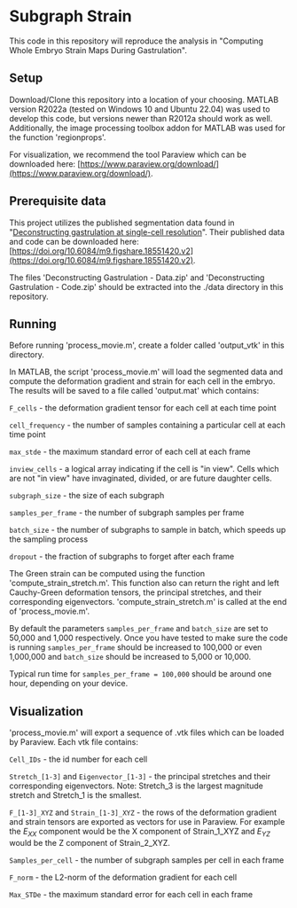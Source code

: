 # Subgraph Strain

This code in this repository will reproduce the analysis in "Computing Whole Embryo Strain Maps During Gastrulation".

## Setup

Download/Clone this repository into a location of your choosing. MATLAB version R2022a (tested on Windows 10 and Ubuntu 22.04) was used to develop this code, but versions newer than R2012a should work as well. Additionally, the image processing toolbox addon for MATLAB was used for the function 'regionprops'.

For visualization, we recommend the tool Paraview which can be downloaded here: [https://www.paraview.org/download/](https://www.paraview.org/download/). 

## Prerequisite data

This project utilizes the published segmentation data found in "[Deconstructing gastrulation at single-cell resolution](https://www.sciencedirect.com/science/article/pii/S0960982222003293?via%3Dihub)". Their published data and code can be downloaded here: [https://doi.org/10.6084/m9.figshare.18551420.v2](https://doi.org/10.6084/m9.figshare.18551420.v2).

The files 'Deconstructing Gastrulation - Data.zip' and 'Deconstructing Gastrulation - Code.zip' should be extracted into the ./data directory in this repository.

## Running

Before running 'process_movie.m', create a folder called 'output_vtk' in this directory.

In MATLAB, the script 'process_movie.m' will load the segmented data and compute the deformation gradient and strain for each cell in the embryo. The results will be saved to a file called 'output.mat' which contains:

```F_cells``` - the deformation gradient tensor for each cell at each time point

```cell_frequency``` - the number of samples containing a particular cell at each time point

```max_stde``` - the maximum standard error of each cell at each frame

```inview_cells``` - a logical array indicating if the cell is "in view". Cells which are not "in view" have invaginated, divided, or are future daughter cells.

```subgraph_size``` - the size of each subgraph

```samples_per_frame``` - the number of subgraph samples per frame

```batch_size``` - the number of subgraphs to sample in batch, which speeds up the sampling process

```dropout``` - the fraction of subgraphs to forget after each frame

The Green strain can be computed using the function 'compute_strain_stretch.m'. This function also can return the right and left Cauchy-Green deformation tensors, the principal stretches, and their corresponding eigenvectors. 'compute_strain_stretch.m' is called at the end of 'process_movie.m'.

By default the parameters ```samples_per_frame``` and ```batch_size``` are set to 50,000 and 1,000 respectively. Once you have tested to make sure the code is running ```samples_per_frame``` should be increased to 100,000 or even 1,000,000 and ```batch_size``` should be increased to 5,000 or 10,000.

Typical run time for ```samples_per_frame = 100,000``` should be around one hour, depending on your device.

## Visualization

'process_movie.m' will export a sequence of .vtk files which can be loaded by Paraview. Each vtk file contains:

```Cell_IDs``` - the id number for each cell

```Stretch_[1-3]``` and ```Eigenvector_[1-3]``` - the principal stretches and their corresponding eigenvectors. Note: Stretch_3 is the largest magnitude stretch and Stretch_1 is the smallest.

```F_[1-3]_XYZ``` and ```Strain_[1-3]_XYZ``` - the rows of the deformation gradient and strain tensors are exported as vectors for use in Paraview. For example the $E_{XX}$ component would be the X component of Strain_1_XYZ and $E_{YZ}$ would be the Z component of Strain_2_XYZ.

```Samples_per_cell``` - the number of subgraph samples per cell in each frame

```F_norm``` - the L2-norm of the deformation gradient for each cell

```Max_STDe``` - the maximum standard error for each cell in each frame



